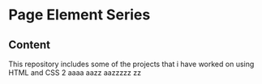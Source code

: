 # Page Element Series
## Content
This repository includes some of the projects that i have worked on using HTML and CSS
2
aaaa
aazz
aazzzzz
zz
